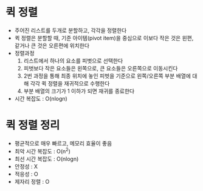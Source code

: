 # 퀵 정렬
- 주어진 리스트를 두개로 분할하고, 각각을 정렬한다
- 퀵 정렬은 분할할 때, 기준 아이템(pivot item)을 중심으로 이보다 작은 것은 왼편, 같거나 큰 것은 오른편에 위치한다
- 정렬과정
    1. 리스트에서 하나의 요소를 피벗으로 선택한다
    2. 피벗보다 작은 요소들은 왼쪽으로, 큰 요소들은 오른쪽으로 이동시킨다
    3. 2번 과정을 통해 최종 위치에 놓인 피벗을 기준으로 왼쪽/오른쪽 부분 배열에 대해 각각 퀵 정렬을 재귀적으로 수행한다
    4. 부분 배열의 크기가 1 이하가 되면 재귀를 종료한다
- 시간 복잡도 : O(nlogn)


# 퀵 정렬 정리
- 평균적으로 매우 빠르고, 메모리 효율이 좋음
- 최악 시간 복잡도 : O(n<sup>2</sup>)
- 최선 시간 복잡도 : O(nlogn)
- 안정성 : X
- 적응성 : O
- 제자리 정렬 : O
